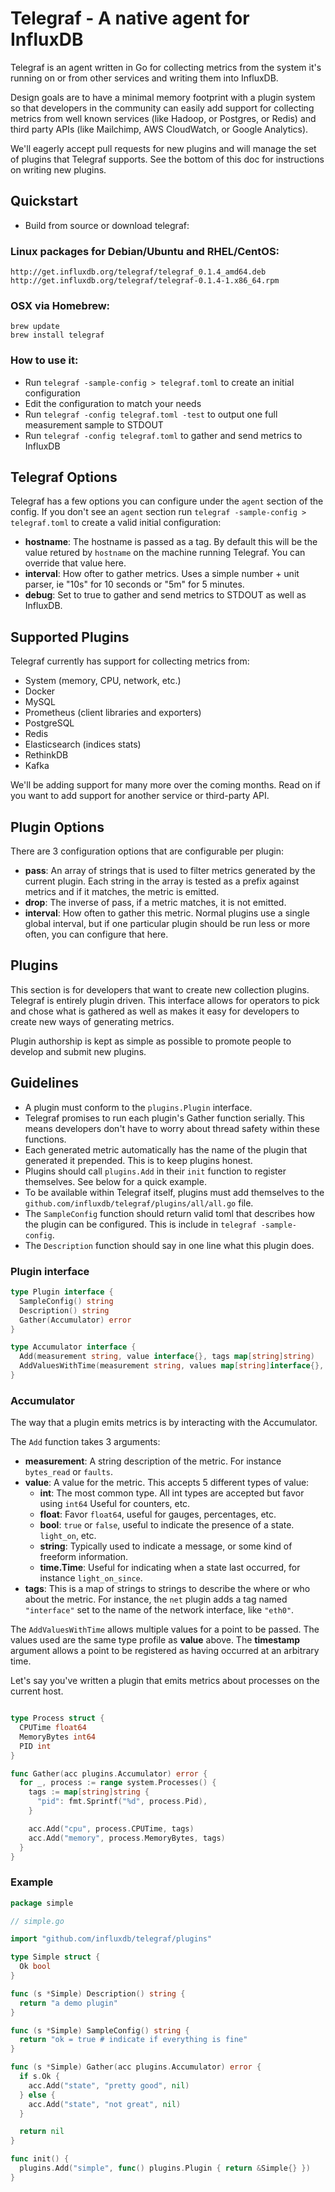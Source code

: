 # Telegraf - A native agent for InfluxDB

Telegraf is an agent written in Go for collecting metrics from the system it's running on or from other services and writing them into InfluxDB.

Design goals are to have a minimal memory footprint with a plugin system so that developers in the community can easily add support for collecting metrics from well known services (like Hadoop, or Postgres, or Redis) and third party APIs (like Mailchimp, AWS CloudWatch, or Google Analytics).

We'll eagerly accept pull requests for new plugins and will manage the set of plugins that Telegraf supports. See the bottom of this doc for instructions on writing new plugins.

## Quickstart

* Build from source or download telegraf:

### Linux packages for Debian/Ubuntu and RHEL/CentOS:

```
http://get.influxdb.org/telegraf/telegraf_0.1.4_amd64.deb
http://get.influxdb.org/telegraf/telegraf-0.1.4-1.x86_64.rpm
```

### OSX via Homebrew:

```
brew update
brew install telegraf
```

### How to use it:

* Run `telegraf -sample-config > telegraf.toml` to create an initial configuration
* Edit the configuration to match your needs
* Run `telegraf -config telegraf.toml -test` to output one full measurement sample to STDOUT
* Run `telegraf -config telegraf.toml` to gather and send metrics to InfluxDB


## Telegraf Options

Telegraf has a few options you can configure under the `agent` section of the config. If you don't see an `agent` section run `telegraf -sample-config > telegraf.toml` to create a valid initial configuration:

* **hostname**: The hostname is passed as a tag. By default this will be the value retured by `hostname` on the machine running Telegraf. You can override that value here.
* **interval**: How ofter to gather metrics. Uses a simple number + unit parser, ie "10s" for 10 seconds or "5m" for 5 minutes.
* **debug**: Set to true to gather and send metrics to STDOUT as well as InfluxDB.

## Supported Plugins

Telegraf currently has support for collecting metrics from:

* System (memory, CPU, network, etc.)
* Docker
* MySQL
* Prometheus (client libraries and exporters)
* PostgreSQL
* Redis
* Elasticsearch (indices stats)
* RethinkDB
* Kafka

We'll be adding support for many more over the coming months. Read on if you want to add support for another service or third-party API.

## Plugin Options

There are 3 configuration options that are configurable per plugin:

* **pass**: An array of strings that is used to filter metrics generated by the current plugin. Each string in the array is tested as a prefix against metrics and if it matches, the metric is emitted.
* **drop**: The inverse of pass, if a metric matches, it is not emitted.
* **interval**: How often to gather this metric. Normal plugins use a single global interval, but if one particular plugin should be run less or more often, you can configure that here.

## Plugins

This section is for developers that want to create new collection plugins. Telegraf is entirely plugin driven. This interface allows for operators to
pick and chose what is gathered as well as makes it easy for developers
to create new ways of generating metrics.

Plugin authorship is kept as simple as possible to promote people to develop
and submit new plugins.

## Guidelines

* A plugin must conform to the `plugins.Plugin` interface.
* Telegraf promises to run each plugin's Gather function serially. This means
developers don't have to worry about thread safety within these functions.
* Each generated metric automatically has the name of the plugin that generated
it prepended. This is to keep plugins honest.
* Plugins should call `plugins.Add` in their `init` function to register themselves.
See below for a quick example.
* To be available within Telegraf itself, plugins must add themselves to the `github.com/influxdb/telegraf/plugins/all/all.go` file.
* The `SampleConfig` function should return valid toml that describes how the plugin can be configured. This is include in `telegraf -sample-config`.
* The `Description` function should say in one line what this plugin does.

### Plugin interface

```go
type Plugin interface {
  SampleConfig() string
  Description() string
  Gather(Accumulator) error
}

type Accumulator interface {
  Add(measurement string, value interface{}, tags map[string]string)
  AddValuesWithTime(measurement string, values map[string]interface{}, tags map[string]string, timestamp time.Time)
}
```

### Accumulator

The way that a plugin emits metrics is by interacting with the Accumulator.

The `Add` function takes 3 arguments:
* **measurement**: A string description of the metric. For instance `bytes_read` or `faults`.
* **value**: A value for the metric. This accepts 5 different types of value:
  * **int**: The most common type. All int types are accepted but favor using `int64`
  Useful for counters, etc.
  * **float**: Favor `float64`, useful for gauges, percentages, etc.
  * **bool**: `true` or `false`, useful to indicate the presence of a state. `light_on`, etc.
  * **string**: Typically used to indicate a message, or some kind of freeform information.
  * **time.Time**: Useful for indicating when a state last occurred, for instance `light_on_since`.
* **tags**: This is a map of strings to strings to describe the where or who about the metric. For instance, the `net` plugin adds a tag named `"interface"` set to the name of the network interface, like `"eth0"`.

The `AddValuesWithTime` allows multiple values for a point to be passed. The values
used are the same type profile as **value** above. The **timestamp** argument
allows a point to be registered as having occurred at an arbitrary time.

Let's say you've written a plugin that emits metrics about processes on the current host.

```go

type Process struct {
  CPUTime float64
  MemoryBytes int64
  PID int
}

func Gather(acc plugins.Accumulator) error {
  for _, process := range system.Processes() {
    tags := map[string]string {
      "pid": fmt.Sprintf("%d", process.Pid),
    }

    acc.Add("cpu", process.CPUTime, tags)
    acc.Add("memory", process.MemoryBytes, tags)
  }
}
```

### Example

```go
package simple

// simple.go

import "github.com/influxdb/telegraf/plugins"

type Simple struct {
  Ok bool
}

func (s *Simple) Description() string {
  return "a demo plugin"
}

func (s *Simple) SampleConfig() string {
  return "ok = true # indicate if everything is fine"
}

func (s *Simple) Gather(acc plugins.Accumulator) error {
  if s.Ok {
    acc.Add("state", "pretty good", nil)
  } else {
    acc.Add("state", "not great", nil)
  }

  return nil
}

func init() {
  plugins.Add("simple", func() plugins.Plugin { return &Simple{} })
}
```

